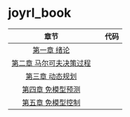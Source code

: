 # joyrl_book



|               章节                |      | 代码 |
| :-------------------------------: | ---- | :--: |
|       [第一章 绪论](./ch1/)       |      |      |
| [第二章 马尔可夫决策过程](./ch2/) |      |      |
|     [第三章 动态规划](./ch3/)     |      |      |
|    [第四章 免模型预测](./ch4/)    |      |      |
|    [第五章 免模型控制](./ch5/)    |      |      |

